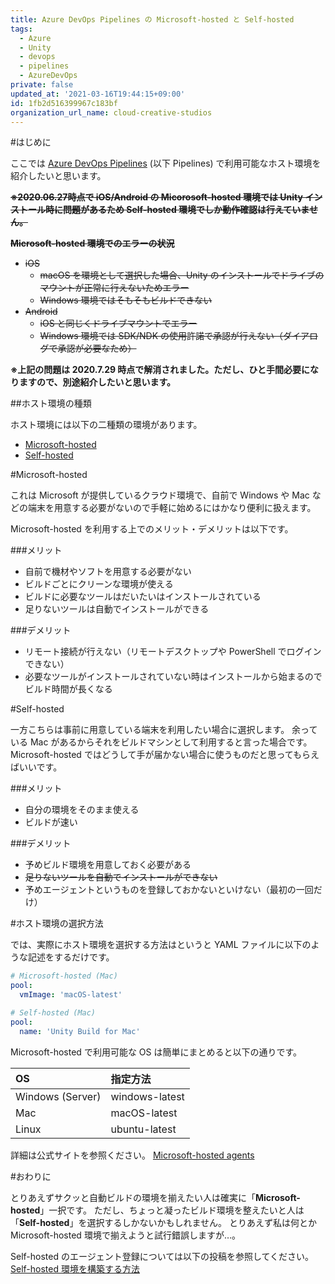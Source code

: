 ```yaml
---
title: Azure DevOps Pipelines の Microsoft-hosted と Self-hosted
tags:
  - Azure
  - Unity
  - devops
  - pipelines
  - AzureDevOps
private: false
updated_at: '2021-03-16T19:44:15+09:00'
id: 1fb2d516399967c183bf
organization_url_name: cloud-creative-studios
---
```

#はじめに

ここでは [Azure DevOps Pipelines](https://azure.microsoft.com/ja-jp/services/devops/pipelines/) (以下 Pipelines) で利用可能なホスト環境を紹介したいと思います。

~~**※2020.06.27時点で iOS/Android の Micorosoft-hosted 環境では Unity インストール時に問題があるため Self-hosted 環境でしか動作確認は行えていません。**~~

~~**Microsoft-hosted 環境でのエラーの状況**~~

- ~~iOS~~
    - ~~macOS を環境として選択した場合、Unity のインストールでドライブのマウントが正常に行えないためエラー~~
    - ~~Windows 環境ではそもそもビルドできない~~
- ~~Android~~
    - ~~iOS と同じくドライブマウントでエラー~~
    - ~~Windows 環境では SDK/NDK の使用許諾で承認が行えない（ダイアログで承認が必要なため）~~

**※上記の問題は 2020.7.29 時点で解消されました。ただし、ひと手間必要になりますので、別途紹介したいと思います。**

##ホスト環境の種類

ホスト環境には以下の二種類の環境があります。

- [Microsoft-hosted](#microsoft-hosted)
- [Self-hosted](#self-hosted)

#Microsoft-hosted

これは Microsoft が提供しているクラウド環境で、自前で Windows や Mac などの端末を用意する必要がないので手軽に始めるにはかなり便利に扱えます。

Microsoft-hosted を利用する上でのメリット・デメリットは以下です。

###メリット

- 自前で機材やソフトを用意する必要がない
- ビルドごとにクリーンな環境が使える
- ビルドに必要なツールはだいたいはインストールされている
- 足りないツールは自動でインストールができる

###デメリット

- リモート接続が行えない（リモートデスクトップや PowerShell でログインできない）
- 必要なツールがインストールされていない時はインストールから始まるのでビルド時間が長くなる

#Self-hosted

一方こちらは事前に用意している端末を利用したい場合に選択します。
余っている Mac があるからそれをビルドマシンとして利用すると言った場合です。
Microsoft-hosted ではどうして手が届かない場合に使うものだと思ってもらえばいいです。

###メリット

- 自分の環境をそのまま使える
- ビルドが速い

###デメリット

- 予めビルド環境を用意しておく必要がある
- ~~足りないツールを自動でインストールができない~~
- 予めエージェントというものを登録しておかないといけない（最初の一回だけ）

#ホスト環境の選択方法

では、実際にホスト環境を選択する方法はというと YAML ファイルに以下のような記述をするだけです。

```yml
# Microsoft-hosted (Mac)
pool:
  vmImage: 'macOS-latest'
```

```yml
# Self-hosted (Mac)
pool:
  name: 'Unity Build for Mac'
```

Microsoft-hosted で利用可能な OS は簡単にまとめると以下の通りです。

|OS|指定方法|
|:--|:--|
|Windows (Server)|windows-latest|
|Mac|macOS-latest|
|Linux|ubuntu-latest|

詳細は公式サイトを参照ください。
[Microsoft-hosted agents](https://docs.microsoft.com/en-us/azure/devops/pipelines/agents/hosted?view=azure-devops#use-a-microsoft-hosted-agent)

#おわりに

とりあえずサクッと自動ビルドの環境を揃えたい人は確実に「**Microsoft-hosted**」一択です。
ただし、ちょっと凝ったビルド環境を整えたいと人は「**Self-hosted**」を選択するしかないかもしれません。
とりあえず私は何とか Microsoft-hosted 環境で揃えようと試行錯誤しますが…。

Self-hosted のエージェント登録については以下の投稿を参照してください。
[Self-hosted 環境を構築する方法](https://qiita.com/akiojin/items/ef9226b430ef73806b78)
